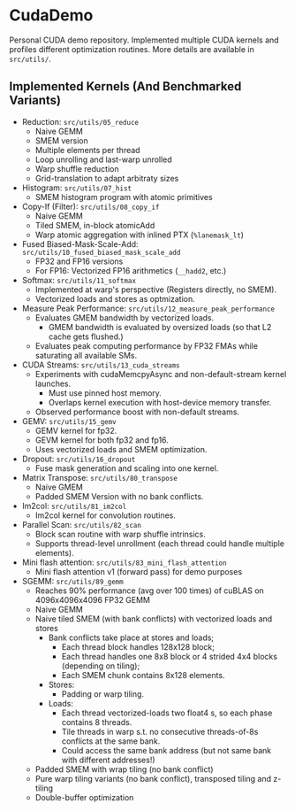 # CudaDemo

Personal CUDA demo repository. 
Implemented multiple CUDA kernels and profiles different optimization routines. 
More details are available in `src/utils/`. 

## Implemented Kernels (And Benchmarked Variants)

- Reduction: `src/utils/05_reduce`
  - Naive GEMM
  - SMEM version
  - Multiple elements per thread
  - Loop unrolling and last-warp unrolled
  - Warp shuffle reduction
  - Grid-translation to adapt arbitraty sizes
- Histogram: `src/utils/07_hist`
  - SMEM histogram program with atomic primitives
- Copy-If (Filter): `src/utils/08_copy_if`
  - Naive GEMM
  - Tiled SMEM, in-block atomicAdd
  - Warp atomic aggregation with inlined PTX (`%lanemask_lt`)
- Fused Biased-Mask-Scale-Add: `src/utils/10_fused_biased_mask_scale_add`
  - FP32 and FP16 versions
  - For FP16: Vectorized FP16 arithmetics (`__hadd2`, etc.)
- Softmax: `src/utils/11_softmax`
  - Implemented at warp's perspective (Registers directly, no SMEM).
  - Vectorized loads and stores as optmization. 
- Measure Peak Performance: `src/utils/12_measure_peak_performance`
  - Evaluates GMEM bandwidth by vectorized loads. 
    - GMEM bandwidth is evaluated by oversized loads (so that L2 cache gets flushed.)
  - Evaluates peak computing performance by FP32 FMAs while saturating all available SMs. 
- CUDA Streams: `src/utils/13_cuda_streams`
  - Experiments with cudaMemcpyAsync and non-default-stream kernel launches. 
    - Must use pinned host memory. 
    - Overlaps kernel execution with host-device memory transfer. 
  - Observed performance boost with non-default streams.
- GEMV: `src/utils/15_gemv`
  - GEMV kernel for fp32.
  - GEVM kernel for both fp32 and fp16.
  - Uses vectorized loads and SMEM optimization.
- Dropout: `src/utils/16_dropout`
  - Fuse mask generation and scaling into one kernel.
- Matrix Transpose: `src/utils/80_transpose`
  - Naive GMEM
  - Padded SMEM Version with no bank conflicts.
- Im2col: `src/utils/81_im2col`
  - Im2col kernel for convolution routines.
- Parallel Scan: `src/utils/82_scan`
  - Block scan routine with warp shuffle intrinsics. 
  - Supports thread-level unrollment (each thread could handle multiple elements).
- Mini flash attention: `src/utils/83_mini_flash_attention`
  - Mini flash attention v1 (forward pass) for demo purposes
- SGEMM: `src/utils/89_gemm`
  - Reaches 90% performance (avg over 100 times) of cuBLAS on 4096x4096x4096 FP32 GEMM
  - Naive GEMM
  - Naive tiled SMEM (with bank conflicts) with vectorized loads and stores
    - Bank conflicts take place at stores and loads;
      - Each thread block handles 128x128 block;
      - Each thread handles one 8x8 block or 4 strided 4x4 blocks (depending on tiling);
      - Each SMEM chunk contains 8x128 elements. 
    - Stores:
      - Padding or warp tiling.
    - Loads: 
      - Each thread vectorized-loads two float4 s, so each phase contains 8 threads. 
      - Tile threads in warp s.t. no consecutive threads-of-8s conflicts at the same bank. 
      - Could access the same bank address (but not same bank with different addresses!)
  - Padded SMEM with wrap tiling (no bank conflict)
  - Pure warp tiling variants (no bank conflict), transposed tiling and z-tiling
  - Double-buffer optimization
